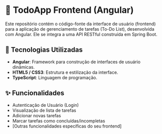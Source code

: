 # 📝 TodoApp Frontend (Angular)

Este repositório contém o código-fonte da interface de usuário (frontend) para a aplicação de gerenciamento de tarefas (To-Do List), desenvolvida com Angular. Ele se integra a uma API RESTful construída em Spring Boot.

## 🚀 Tecnologias Utilizadas

* **Angular**: Framework para construção de interfaces de usuário dinâmicas.
* **HTML5 / CSS3**: Estrutura e estilização da interface.
* **TypeScript**: Linguagem de programação.

## ✨ Funcionalidades

* Autenticação de Usuário (Login)
* Visualização de lista de tarefas
* Adicionar novas tarefas
* Marcar tarefas como concluídas/incompletas
* [Outras funcionalidades específicas do seu frontend]
